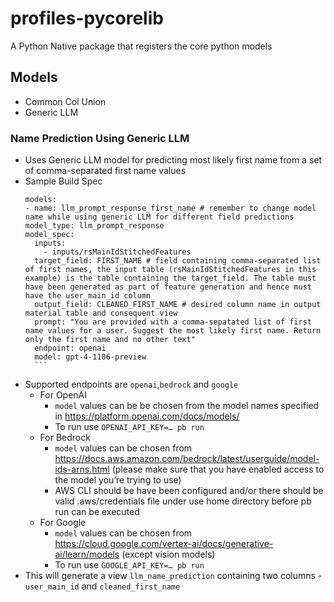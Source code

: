 # profiles-pycorelib

A Python Native package that registers the core python models

## Models

- Common Col Union
- Generic LLM
    
### Name Prediction Using Generic LLM
* Uses Generic LLM model for predicting most likely first name from a set of comma-separated first name values
* Sample Build Spec
    ```
    models:
  - name: llm_prompt_response_first_name # remember to change model name while using generic LLM for different field predictions
    model_type: llm_prompt_response
    model_spec:
      inputs:
        - inputs/rsMainIdStitchedFeatures
      target_field: FIRST_NAME # field containing comma-separated list of first names, the input table (rsMainIdStitchedFeatures in this example) is the table containing the target_field. The table must have been generated as part of feature generation and hence must have the user_main_id column
      output_field: CLEANED_FIRST_NAME # desired column name in output material table and consequent view
      prompt: "You are provided with a comma-sepatated list of first name values for a user. Suggest the most likely first name. Return only the first name and no other text"
      endpoint: openai
      model: gpt-4-1106-preview	
      ```
* Supported endpoints are `openai`,`bedrock` and `google`
    * For OpenAI
        * `model` values can be be chosen from the model names specified in https://platform.openai.com/docs/models/
        * To run use `OPENAI_API_KEY=… pb run`
    * For Bedrock
        * `model` values can be chosen from https://docs.aws.amazon.com/bedrock/latest/userguide/model-ids-arns.html (please make sure that you have enabled access to the model you’re trying to use)
        * AWS CLI should be have been configured and/or there should be valid .aws/credentials file under use home directory before pb run can be executed
    * For Google
        * `model` values can be chosen from https://cloud.google.com/vertex-ai/docs/generative-ai/learn/models (except vision models)
        * To run use `GOOGLE_API_KEY=… pb run`
* This will generate a view `llm_name_prediction` containing two columns - `user_main_id` and `cleaned_first_name`